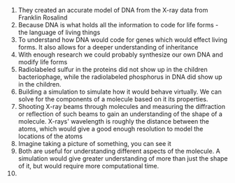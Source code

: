 1. They created an accurate model of DNA from the X-ray data from Franklin Rosalind
2. Because DNA is what holds all the information to code for life forms - the language of living things
3. To understand how DNA would code for genes which would effect living forms. It also allows for a deeper understanding of inheritance
4. With enough research we could probably synthesize our own DNA and modify life forms
5. Radiolabeled sulfur in the proteins did not show up in the children bacteriophage, while the radiolabeled phosphorus in DNA did show up in the children. 
6. Building a simulation to simulate how it would behave virtually. We can solve for the components of a molecule based on it its properties.
7. Shooting X-ray beams through molecules and measuring the diffraction or reflection of such beams to gain an understanding of the shape of a molecule. X-rays' wavelength is roughly the distance between the atoms, which would give a good enough resolution to model the locations of the atoms
8. Imagine taking a picture of something, you can see it
9. Both are useful for understanding different aspects of the molecule. A simulation would give greater understanding of more than just the shape of it, but would require more computational time. 
10. 